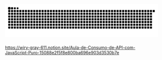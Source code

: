 <h1 align="center"></h1>

###

<img src="https://raw.githubusercontent.com/ardszsantos/ardszsantos/output/snake.svg" alt="Snake animation" />

###

https://wiry-gray-611.notion.site/Aula-de-Consumo-de-API-com-JavaScript-Puro-15088e2f5f8e800ba696e903d3530b7e